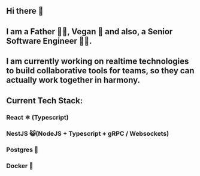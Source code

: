 ## Hi there 👋

## I am a Father 👨‍🍼, Vegan 🥦 and also, a Senior Software Engineer 👨‍💻.

## I am currently working on realtime technologies to build collaborative tools for teams, so they can actually work together in harmony.

## Current Tech Stack:
### React ⚛️ (Typescript)
### NestJS 😺(NodeJS + Typescript + gRPC / Websockets)
### Postgres 🐘
### Docker 🐳

<!--
**Simonwtaylor/Simonwtaylor** is a ✨ _special_ ✨ repository because its `README.md` (this file) appears on your GitHub profile.

Here are some ideas to get you started:

- 🔭 I’m currently working on ...
- 🌱 I’m currently learning ...
- 👯 I’m looking to collaborate on ...
- 🤔 I’m looking for help with ...
- 💬 Ask me about ...
- 📫 How to reach me: ...
- 😄 Pronouns: ...
- ⚡ Fun fact: ...
-->
